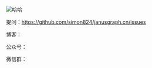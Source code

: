 ![哈哈](https://github.com/simon824/janusgraph.cn/blob/main/images/68747470733a2f2f6a616e757367726170682e6f72672f696d672f6a616e757367726170682e706e67.png?raw=true)

提问：https://github.com/simon824/janusgraph.cn/issues

博客：

公众号：

微信群：
